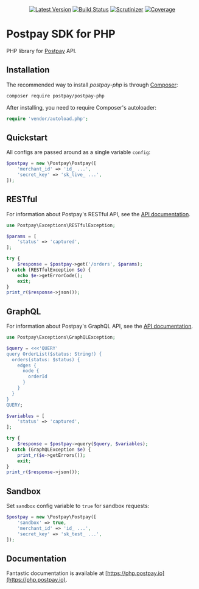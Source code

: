 <p align="center">
  <a href="https://github.com/postpayio/postpay-php/releases"><img src="https://img.shields.io/github/release/postpayio/postpay-php.svg" alt="Latest Version" /></a> <a href="https://travis-ci.org/postpayio/postpay-php"><img src="https://img.shields.io/travis/postpayio/postpay-php.svg" alt="Build Status" /></a> <a href="https://scrutinizer-ci.com/g/postpayio/postpay-php/"><img src="https://scrutinizer-ci.com/g/postpayio/postpay-php/badges/quality-score.png?b=master" alt="Scrutinizer" /></a> <a href="https://scrutinizer-ci.com/g/postpayio/postpay-php/"><img src="https://scrutinizer-ci.com/g/postpayio/postpay-php/badges/coverage.png?b=master" alt="Coverage" /></a>
</p>

# Postpay SDK for PHP

PHP library for [Postpay](https://postpay.io) API.

## Installation

The recommended way to install *postpay-php* is through [Composer](https://getcomposer.org/):

```sh
composer require postpay/postpay-php
```

After installing, you need to require Composer's autoloader:

```php
require 'vendor/autoload.php';
```

## Quickstart

All configs are passed around as a single variable `config`:

```php
$postpay = new \Postpay\Postpay([
    'merchant_id' => 'id_ ...',
    'secret_key' => 'sk_live_ ...',
]);
```

## RESTful

For information about Postpay's RESTful API, see the [API documentation](https://docs.postpay.io).

```php
use Postpay\Exceptions\RESTfulException;

$params = [
    'status' => 'captured',
];

try {
    $response = $postpay->get('/orders', $params);
} catch (RESTfulException $e) {
    echo $e->getErrorCode();
    exit;
}
print_r($response->json());
```

## GraphQL

For information about Postpay's GraphQL API, see the [API documentation](https://docs.postpay.io/graphql).

```php
use Postpay\Exceptions\GraphQLException;

$query = <<<'QUERY'
query OrderList($status: String!) {
  orders(status: $status) {
    edges {
      node {
        orderId
      }
    }
  }
}
QUERY;

$variables = [
    'status' => 'captured',
];

try {
    $response = $postpay->query($query, $variables);
} catch (GraphQLException $e) {
    print_r($e->getErrors());
    exit;
}
print_r($response->json());
```

## Sandbox

Set `sandbox` config variable to `true` for sandbox requests:

```php
$postpay = new \Postpay\Postpay([
    'sandbox' => true,
    'merchant_id' => 'id_ ...',
    'secret_key' => 'sk_test_ ...',
]);
```

## Documentation

Fantastic documentation is available at [https://php.postpay.io](https://php.postpay.io).
